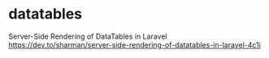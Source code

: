 # datatables

<!-- Contenuto migrato da _docs/datatables.txt -->

Server-Side Rendering of DataTables in Laravel
https://dev.to/sharman/server-side-rendering-of-datatables-in-laravel-4c1i
